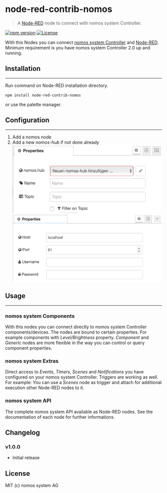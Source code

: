 # node-red-contrib-nomos
> A <a href="http://nodered.org" target="_new">Node-RED</a> node to connect with nomos system Controller.

[![npm version](https://badge.fury.io/js/node-red-contrib-nomos.svg)](https://badge.fury.io/js/node-red-contrib-nomos)
[![License][mit-badge]][mit-url]

With this Nodes you can connect [nomos system Controller](https://www.nomos-system.com) and [Node-RED](https://nodered.org/). Minimum requirement is you have nomos system Controller 2.0 up and running.

## Installation
-------

Run command on Node-RED installation directory.

	npm install node-red-contrib-nomos

or use the palette manager.

## Configuration
-----
1. Add a nomos node
2. Add a new *nomos-hub* if not done already
![img2](https://github.com/nomos-system/node-red-contrib-nomos/raw/master/docs/img2.png)
![img1](https://github.com/nomos-system/node-red-contrib-nomos/raw/master/docs/img1.png)


## Usage
-----

### nomos system Components
With this nodes you can connect directly to nomos system Controller components/devices. The nodes are bound to certain properties. For example components with *Level/Brightness* property. *Component* and *Generic* nodes are more flexible in the way you can control or query component properties.

### nomos system Extras
Direct access to *Events*, *Timers*, *Scenes* and *Notifications* you have configured on your nomos system Controller. Triggers are working as well. For example: You can use a *Scenes* node as trigger and attach for additional execution other Node-RED nodes to it.

### nomos system API
The complete nomos system API available as Node-RED nodes. See the documentation of each node for further informations.


## Changelog

### v1.0.0
* Initial release

## License

MIT (c) nomos system AG

[mit-badge]: https://img.shields.io/badge/License-MIT-blue.svg?style=flat
[mit-url]: LICENSE

